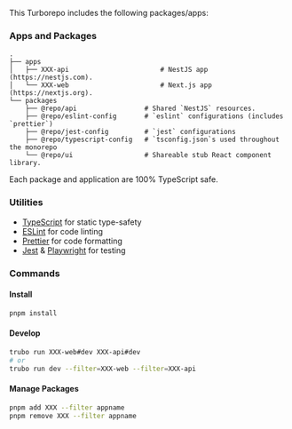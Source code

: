 This Turborepo includes the following packages/apps:

### Apps and Packages

    .
    ├── apps
    │   ├── XXX-api                       # NestJS app (https://nestjs.com).
    │   └── XXX-web                       # Next.js app (https://nextjs.org).
    └── packages
        ├── @repo/api                 # Shared `NestJS` resources.
        ├── @repo/eslint-config       # `eslint` configurations (includes `prettier`)
        ├── @repo/jest-config         # `jest` configurations
        ├── @repo/typescript-config   # `tsconfig.json`s used throughout the monorepo
        └── @repo/ui                  # Shareable stub React component library.

Each package and application are 100% TypeScript safe.

### Utilities

- [TypeScript](https://www.typescriptlang.org/) for static type-safety
- [ESLint](https://eslint.org/) for code linting
- [Prettier](https://prettier.io) for code formatting
- [Jest](https://prettier.io) & [Playwright](https://playwright.dev/) for testing

### Commands

#### Install

```bash
pnpm install
```

#### Develop

```bash
trubo run XXX-web#dev XXX-api#dev
# or
trubo run dev --filter=XXX-web --filter=XXX-api
```

#### Manage Packages

```bash
pnpm add XXX --filter appname
pnpm remove XXX --filter appname
```
